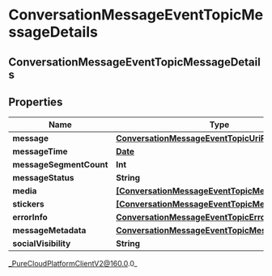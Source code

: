 # ConversationMessageEventTopicMessageDetails

## ConversationMessageEventTopicMessageDetails

## Properties

|Name | Type | Description | Notes|
|------------ | ------------- | ------------- | -------------|
| **message** | [**ConversationMessageEventTopicUriReference**](ConversationMessageEventTopicUriReference) |  | [optional] |
| **messageTime** | [**Date**](Date) |  | [optional] |
| **messageSegmentCount** | **Int** |  | [optional] |
| **messageStatus** | **String** |  | [optional] |
| **media** | [**[ConversationMessageEventTopicMessageMedia]**](ConversationMessageEventTopicMessageMedia) |  | [optional] |
| **stickers** | [**[ConversationMessageEventTopicMessageSticker]**](ConversationMessageEventTopicMessageSticker) |  | [optional] |
| **errorInfo** | [**ConversationMessageEventTopicErrorDetails**](ConversationMessageEventTopicErrorDetails) |  | [optional] |
| **messageMetadata** | [**ConversationMessageEventTopicMessageMetadata**](ConversationMessageEventTopicMessageMetadata) |  | [optional] |
| **socialVisibility** | **String** |  | [optional] |



_PureCloudPlatformClientV2@160.0.0_
